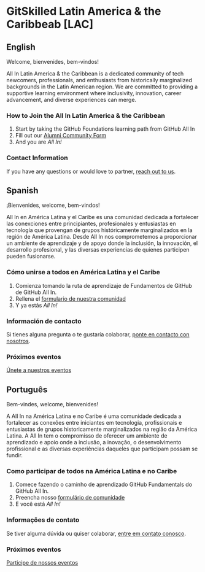 # GitSkilled Latin America & the Caribbeab [LAC]

## English 
Welcome, bienvenides, bem-vindos!

All In Latin America & the Caribbean is a dedicated community of tech newcomers, professionals, and enthusiasts from historically marginalized backgrounds in the Latin American region. We are committed to providing a supportive learning environment where inclusivity, innovation, career advancement, and diverse experiences can merge. 

### How to Join the All In Latin America & the Caribbean
1. Start by taking the GitHub Foundations learning path from GitHub All In
2. Fill out our [Alumni Community Form](https://docs.google.com/forms/d/e/1FAIpQLSfbMy-v4pEDjBdOhwsSuC2DXeD33wNT8KvfhPLSjJuZcWCImg/viewform)
3. And you are _All In!_

### Contact Information
If you have any questions or would love to partner, [reach out to us](mailto:info@allinopensource.org).

## Spanish
¡Bienvenides, welcome, bem-vindos!

All In en América Latina y el Caribe es una comunidad dedicada a fortalecer las conexciones entre principiantes, profesionales y entusiastas en tecnología que provengan de grupos históricamente marginalizados en la región de América Latina. Desde All In nos comprometemos a proporcionar un ambiente de aprendizaje y de apoyo donde la inclusión, la innovación, el desarrollo profesional, y las diversas experiencias de quienes participen pueden fusionarse. 

### Cómo unirse a todos en América Latina y el Caribe
1. Comienza tomando la ruta de aprendizaje de Fundamentos de GitHub de GitHub All In.
2. Rellena el [formulario de nuestra comunidad](https://docs.google.com/forms/d/e/1FAIpQLSfbMy-v4pEDjBdOhwsSuC2DXeD33wNT8KvfhPLSjJuZcWCImg/viewform)
3. Y ya estás _All In!_

### Información de contacto
Si tienes alguna pregunta o te gustaría colaborar, [ponte en contacto con nosotros](info@allinopensource.org).

### Próximos eventos
[Únete a nuestros eventos](https://github.com/All-In-Open-Source-Project/All-In-Lac/blob/46e73b761e00578d2caefac6a321c7ba2e64d1c2/README.md)

## Português
Bem-vindes, welcome, bienvenides!

A All In na América Latina e no Caribe é uma comunidade dedicada a fortalecer as conexões entre iniciantes em tecnologia, profissionais e entusiastas de grupos historicamente marginalizados na região da América Latina. A All In tem o compromisso de oferecer um ambiente de aprendizado e apoio onde a inclusão, a inovação, o desenvolvimento profissional e as diversas experiências daqueles que participam possam se fundir. 

### Como participar de todos na América Latina e no Caribe
1. Comece fazendo o caminho de aprendizado GitHub Fundamentals do GitHub All In.
2. Preencha nosso [formulário de comunidade](https://docs.google.com/forms/d/e/1FAIpQLSfbMy-v4pEDjBdOhwsSuC2DXeD33wNT8KvfhPLSjJuZcWCImg/viewform)
3. E você está _All In!_

### Informações de contato
Se tiver alguma dúvida ou quiser colaborar, [entre em contato conosco](mailto:info@allinopensource.org).

### Próximos eventos
[Participe de nossos eventos](https://github.com/All-In-Open-Source-Project/All-In-Lac/blob/46e73b761e00578d2caefac6a321c7ba2e64d1c2/README.md)


